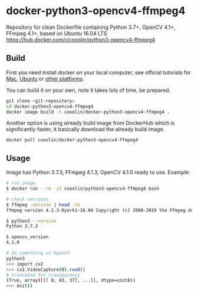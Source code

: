 # docker-python3-opencv4-ffmpeg4
Repository for clean Dockerfile containing Python 3.7+, OpenCV 4.1+, FFmpeg 4.1+, based on Ubuntu 16.04 LTS https://hub.docker.com/r/cooolin/python3-opencv4-ffmpeg4

## Build

First you need install docker on your local computer, see official tutorials for [Mac](https://docs.docker.com/docker-for-mac/install/), [Ubuntu](https://docs.docker.com/install/linux/docker-ce/ubuntu/) or [other platforms](https://docs.docker.com/install/).

You can build it on your own, note it takes lots of time, be prepared.
```bash
git clone <git-repository>
cd docker-python3-opencv4-ffmpeg4
docker image build -t cooolin/docker-python3-opencv4-ffmpeg4 .
```

Another option is using already build image from DockerHub which is significantly faster, it basically download the already build image.
```
docker pull cooolin/docker-python3-opencv4-ffmpeg4
```

## Usage

Image has Python 3.7.3, FFmpeg 4.1.3, OpenCV 4.1.0 ready to use. Example:

```bash
# run image
$ docker run --rm -it cooolin/python3-opencv4-ffmpeg4 bash

# check versions
$ ffmpeg -version | head -n1
ffmpeg version 4.1.3-0york1~16.04 Copyright (c) 2000-2019 the FFmpeg developers

$ python3 --version
Python 3.7.3

$ opencv_version
4.1.0

# do something on OpenCV
python3
>>> import cv2
>>> cv2.VideoCapture(0).read()
# truncated for transparency
(True, array([[[ 0, 43, 37], ...]], dtype=uint8))
>>> exit()
```
